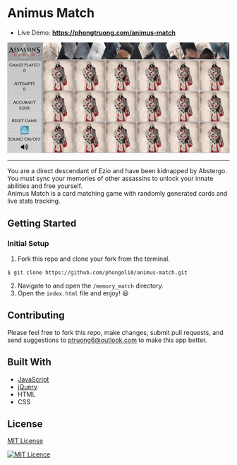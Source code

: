 # Animus Match
* Live Demo: __https://phongtruong.com/animus-match__

![](animus-match-demo.gif)
<hr/>
You are a direct descendant of Ezio and have been kidnapped by Abstergo. You must sync your memories of other assassins to unlock your innate abilities and free yourself.<br>
Animus Match is a card matching game with randomly generated cards and live stats tracking. 

## Getting Started
### Initial Setup
1. Fork this repo and clone your fork from the terminal.
```
$ git clone https://github.com/phongoli0/animus-match.git
```
2. Navigate to and open the ```/memory_match``` directory.
3. Open the ```index.html``` file and enjoy! 😃

## Contributing
Please feel free to fork this repo, make changes, submit pull requests, and send suggestions to ptruong6@outlook.com to make this app better.

## Built With
* [JavaScript](https://www.ecma-international.org/publications/standards/Ecma-262.htm)
* [jQuery](https://jquery.com/)
* HTML
* CSS

## License
[MIT License](https://opensource.org/licenses/mit-license.php)

[![MIT Licence](https://badges.frapsoft.com/os/mit/mit.svg?v=103)](https://opensource.org/licenses/mit-license.php)